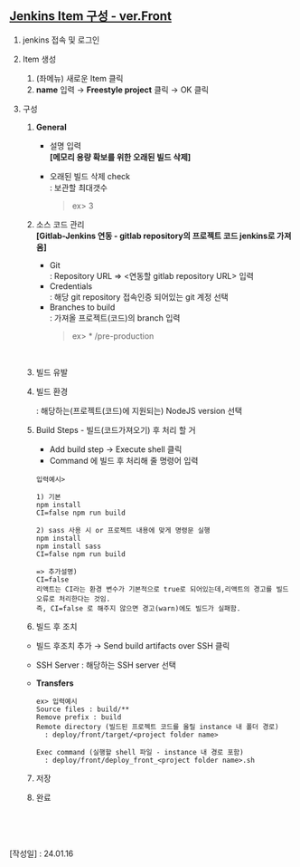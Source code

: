 ## [Jenkins Item 구성 - ver.Front]()

1. jenkins 접속 및 로그인 <br/> 
2. Item 생성 <br/>
     1) (좌메뉴) 새로운 Item 클릭  <br/>
     2) <b>name</b> 입력 →  <b>Freestyle project</b> 클릭 → OK 클릭 <br/>



3. 구성 
    
      1) <b>General</b>
           - 설명 입력  <br/>
           <b> [메모리 용량 확보를 위한 오래된 빌드 삭제] </b>  <br/>
           
           - 오래된 빌드 삭제 check  <br/>
               : 보관할 최대갯수
               > ex> 3  <br/>


      
      2) 소스 코드 관리  <br/>
           <b> [Gitlab-Jenkins 연동 - gitlab repository의 프로젝트 코드 jenkins로 가져옴] </b> <br/>
           - Git <br/>
               : Repository URL ⇒ <연동할 gitlab repository URL> 입력  <br/>
           - Credentials <br/>
               : 해당 git repository 접속인증 되어있는 git 계정 선택 <br/>
            - Branches to build <br/>
               : 가져올 프로젝트(코드)의 branch 입력
               > ex>  * /pre-production
               > 
   <br/>
      
     3) 빌드 유발 <br/>
      
      
     4) 빌드 환경 <br/>
      
        : 해당하는(프로젝트(코드)에 지원되는) NodeJS version 선택 <br/>
    
       

     5) Build Steps - 빌드(코드가져오기) 후 처리 할 거 <br/>
     
        - Add build step → Execute shell 클릭 <br/>
        - Command 에 빌드 후 처리해 줄 명령어 입력       <br/>
  
        ```
        입력예시> 
        
        1) 기본
        npm install
        CI=false npm run build
        
        2) sass 사용 시 or 프로젝트 내용에 맞게 명령문 실행
        npm install
        npm install sass
        CI=false npm run build
        
        => 추가설명)
        CI=false
        리액트는 CI라는 환경 변수가 기본적으로 true로 되어있는데,리액트의 경고를 빌드 오류로 처리한다는 것임.
        즉, CI=false 로 해주지 않으면 경고(warn)에도 빌드가 실패함.
        ```

      6) 빌드 후 조치 <br/>

      - 빌드 후조치 추가 → Send build artifacts over SSH 클릭 <br/>
      - SSH Server : 해당하는 SSH server 선택 <br/>
      - <b>Transfers </b> <br/>
      
            ex> 입력예시
            Source files : build/**
            Remove prefix : build
            Remote directory (빌드된 프로젝트 코드를 올릴 instance 내 폴더 경로)  
              : deploy/front/target/<project folder name>
    
            Exec command (실행할 shell 파일 - instance 내 경로 포함)
              : deploy/front/deploy_front_<project folder name>.sh
        

     7) 저장

    8) 완료


<br/><br/><br/>
  
[작성일] : 24.01.16

